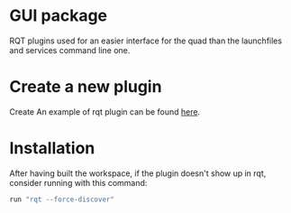 GUI package
===========

RQT plugins used for an easier interface for the quad than the launchfiles and services command line one.

# Create a new plugin
Create 
An example of rqt plugin can be found [here](http://wiki.ros.org/rqt/Tutorials/Create%20your%20new%20rqt%20plugin#Install_.26_Run_your_plugin).


# Installation
After having built the workspace, if the plugin doesn't show up in rqt, consider running with this command:
```Bash
run "rqt --force-discover"
```